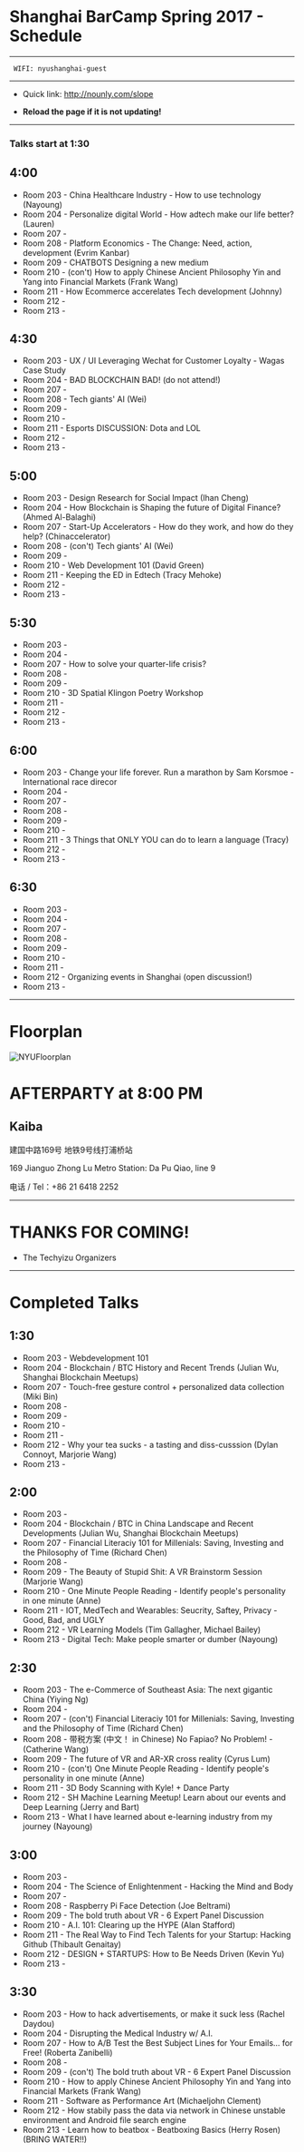 # Shanghai BarCamp Spring 2017 - Schedule

--------------------------------
```
 WIFI: nyushanghai-guest
```
--------------------------------

* Quick link:  http://nounly.com/slope

* **Reload the page if it is not updating!**
--------------------------------

### Talks start at 1:30

## 4:00 

* Room 203 - China Healthcare Industry - How to use technology (Nayoung)
* Room 204 - Personalize digital World - How adtech make our life better? (Lauren)
* Room 207 - 
* Room 208 - Platform Economics - The Change: Need, action, development (Evrim Kanbar)
* Room 209 - CHATBOTS Designing a new medium 
* Room 210 - (con't) How to apply Chinese Ancient Philosophy Yin and Yang into Financial Markets (Frank Wang)
* Room 211 - How Ecommerce accerelates Tech development (Johnny)
* Room 212 - 
* Room 213 - 

## 4:30 

* Room 203 - UX / UI Leveraging Wechat for Customer Loyalty - Wagas Case Study
* Room 204 - BAD BLOCKCHAIN BAD! (do not attend!)
* Room 207 - 
* Room 208 - Tech giants' AI (Wei)
* Room 209 - 
* Room 210 - 
* Room 211 - Esports DISCUSSION: Dota and LOL
* Room 212 - 
* Room 213 - 

## 5:00 

* Room 203 - Design Research for Social Impact (Ihan Cheng)
* Room 204 - How Blockchain is Shaping the future of Digital Finance? (Ahmed Al-Balaghi)
* Room 207 - Start-Up Accelerators - How do they work, and how do they help? (Chinaccelerator)
* Room 208 - (con't) Tech giants' AI (Wei)
* Room 209 - 
* Room 210 - Web Development 101 (David Green)
* Room 211 - Keeping the ED in Edtech (Tracy Mehoke)
* Room 212 - 
* Room 213 - 


## 5:30 

* Room 203 - 
* Room 204 - 
* Room 207 - How to solve your quarter-life crisis? 
* Room 208 - 
* Room 209 - 
* Room 210 - 3D Spatial Klingon Poetry Workshop
* Room 211 - 
* Room 212 - 
* Room 213 - 

## 6:00 

* Room 203 - Change your life forever. Run a marathon by Sam Korsmoe - International race direcor
* Room 204 - 
* Room 207 - 
* Room 208 - 
* Room 209 - 
* Room 210 - 
* Room 211 - 3 Things that ONLY YOU can do to learn a language (Tracy)
* Room 212 - 
* Room 213 - 



## 6:30 

* Room 203 - 
* Room 204 - 
* Room 207 - 
* Room 208 - 
* Room 209 - 
* Room 210 - 
* Room 211 - 
* Room 212 - Organizing events in Shanghai (open discussion!)
* Room 213 - 




--------------------------------
# Floorplan

![NYUFloorplan](/pages/images/NYU_Floorplan_Barcamp_201611_600b.jpg)


# AFTERPARTY at 8:00 PM

## Kaiba 

建国中路169号
地铁9号线打浦桥站

169 Jianguo Zhong Lu
Metro Station: Da Pu Qiao, line 9

电话 / Tel：+86 21 6418 2252

--------------------------------

# THANKS FOR COMING!

- The Techyizu Organizers

--------------------------------

# Completed Talks


## 1:30 

* Room 203 - Webdevelopment 101
* Room 204 - Blockchain / BTC History and Recent Trends (Julian Wu, Shanghai Blockchain Meetups)
* Room 207 - Touch-free gesture control + personalized data collection (Miki Bin)
* Room 208 - 
* Room 209 - 
* Room 210 - 
* Room 211 - 
* Room 212 - Why your tea sucks - a tasting and diss-cusssion (Dylan Connoyt, Marjorie Wang)
* Room 213 - 

## 2:00 

* Room 203 - 
* Room 204 - Blockchain / BTC in China Landscape and Recent Developments (Julian Wu, Shanghai Blockchain Meetups)
* Room 207 - Financial Literaciy 101 for Millenials: Saving, Investing and the Philosophy of Time (Richard Chen)
* Room 208 - 
* Room 209 - The Beauty of Stupid Shit: A VR Brainstorm Session (Marjorie Wang)
* Room 210 - One Minute People Reading - Identify people's personality in one minute (Anne)
* Room 211 - IOT, MedTech and Wearables: Seucrity, Saftey, Privacy - Good, Bad, and UGLY
* Room 212 - VR Learning Models (Tim Gallagher, Michael Bailey)
* Room 213 - Digital Tech: Make people smarter or dumber (Nayoung)

## 2:30 

* Room 203 - The e-Commerce of Southeast Asia: The next gigantic China (Yiying Ng)
* Room 204 - 
* Room 207 - (con't) Financial Literaciy 101 for Millenials: Saving, Investing and the Philosophy of Time (Richard Chen)
* Room 208 - 带税方案 (中文！ in Chinese) No Fapiao? No Problem! -  (Catherine Wang)
* Room 209 - The future of VR and AR-XR cross reality (Cyrus Lum)
* Room 210 - (con't) One Minute People Reading - Identify people's personality in one minute (Anne)
* Room 211 - 3D Body Scanning with Kyle! + Dance Party 
* Room 212 - SH Machine Learning Meetup! Learn about our events and Deep Learning (Jerry and Bart)
* Room 213 - What I have learned about e-learning industry from my journey (Nayoung)

## 3:00 

* Room 203 - 
* Room 204 - The Science of Enlightenment - Hacking the Mind and Body
* Room 207 - 
* Room 208 - Raspberry Pi Face Detection (Joe Beltrami)
* Room 209 - The bold truth about VR - 6 Expert Panel Discussion
* Room 210 - A.I. 101: Clearing up the HYPE (Alan Stafford)
* Room 211 - The Real Way to Find Tech Talents for your Startup: Hacking Github (Thibault Genaitay)
* Room 212 - DESIGN + STARTUPS: How to Be Needs Driven (Kevin Yu)
* Room 213 - 

## 3:30 

* Room 203 - How to hack advertisements, or make it suck less (Rachel Daydou)
* Room 204 - Disrupting the Medical Industry w/ A.I. 
* Room 207 - How to A/B Test the Best Subject Lines for Your Emails... for Free! (Roberta Zanibelli)
* Room 208 - 
* Room 209 - (con't) The bold truth about VR - 6 Expert Panel Discussion
* Room 210 - How to apply Chinese Ancient Philosophy Yin and Yang into Financial Markets (Frank Wang)
* Room 211 - Software as Performance Art (Michaeljohn Clement)
* Room 212 - How stabily pass the data via network in Chinese unstable environment and Android file search engine
* Room 213 - Learn how to beatbox - Beatboxing Basics (Herry Rosen) (BRING WATER!!)
